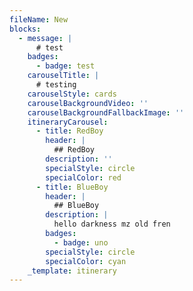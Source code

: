 ```yaml
---
fileName: New
blocks:
  - message: |
      # test
    badges:
      - badge: test
    carouselTitle: |
      # testing
    carouselStyle: cards
    carouselBackgroundVideo: ''
    carouselBackgroundFallbackImage: ''
    itineraryCarousel:
      - title: RedBoy
        header: |
          ## RedBoy
        description: ''
        specialStyle: circle
        specialColor: red
      - title: BlueBoy
        header: |
          ## BlueBoy
        description: |
          hello darkness mz old fren
        badges:
          - badge: uno
        specialStyle: circle
        specialColor: cyan
    _template: itinerary
---
```


